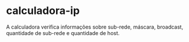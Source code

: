 # calculadora-ip
A calculadora verifica informações sobre sub-rede, máscara, broadcast, quantidade de sub-rede e quantidade de host.
